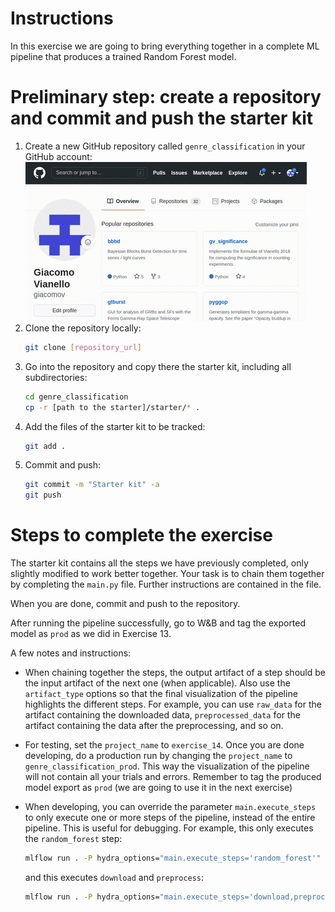 # Instructions
In this exercise we are going to bring everything together in a complete ML pipeline that
produces a trained Random Forest model.

# Preliminary step: create a repository and commit and push the starter kit
1. Create a new GitHub repository called ``genre_classification`` in your GitHub account:
   ![screenshot](create_github_repo_opt.gif "screenshot")
2. Clone the repository locally:
   ```bash
   git clone [repository_url]
   ```
3. Go into the repository and copy there the starter kit, 
   including all subdirectories:
   ```bash
   cd genre_classification
   cp -r [path to the starter]/starter/* .
   ```
4. Add the files of the starter kit to be tracked:
   ```bash
   git add .
   ```
5. Commit and push:
   ```bash
   git commit -m "Starter kit" -a
   git push
   ```

# Steps to complete the exercise

The starter kit contains all the steps we have previously completed, only slightly modified to 
work better together. 
Your task is to chain them together by completing the ``main.py`` file. Further instructions 
are contained in the file.

When you are done, commit and push to the repository.

After running the pipeline successfully, go to W&B and tag the exported model as ``prod`` as
we did in Exercise 13.

A few notes and instructions:
* When chaining together the steps, the output artifact of a step should be the input artifact
  of the next one (when applicable). Also use the ``artifact_type`` options so that the final
  visualization of the pipeline highlights the different steps. For example, you can use
  ``raw_data`` for the artifact containing the downloaded data, ``preprocessed_data`` for the
  artifact containing the data after the preprocessing, and so on.
  
* For testing, set the ``project_name`` to ``exercise_14``. Once you are done
  developing, do a production run by changing the ``project_name`` to 
  ``genre_classification_prod``. This way the visualization of the pipeline will not contain 
  all your trials and errors. Remember to tag the produced model export as ``prod`` (we are going
  to use it in the next exercise)
  
* When developing, you can override the parameter ``main.execute_steps`` to only execute one or
  more steps of the pipeline, instead of the entire pipeline. This is useful for debugging. 
  For example, this only executes the ``random_forest`` step:
  ```bash
  mlflow run . -P hydra_options="main.execute_steps='random_forest'"
  ```
  and this executes ``download`` and ``preprocess``:
  ```bash
  mlflow run . -P hydra_options="main.execute_steps='download,preprocess'"
  ```
